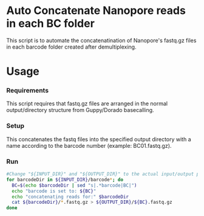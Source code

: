 # Auto Concatenate Nanopore reads in each BC folder
This script is to automate the concatenatination of Nanopore's fastq.gz files in each barcode folder created after demultiplexing.

# Usage
### Requirements
This script requires that fastq.gz files are arranged in the normal output/directory structure from Guppy/Dorado basecalling. 

### Setup
This concatenates the fastq files into the specified output directory with a name according to the barcode number (example: BC01.fastq.gz).

### Run
```bash
#Change "${INPUT_DIR}" and "${OUTPUT_DIR}" to the actual input/output pathways
for barcodeDir in ${INPUT_DIR}/barcode*; do
  BC=$(echo $barcodeDir | sed "s|.*barcode|BC|")
  echo "barcode is set to: ${BC}"
  echo "concatenating reads for:" $barcodeDir
  cat ${barcodeDir}/*.fastq.gz > ${OUTPUT_DIR}/${BC}.fastq.gz
done
